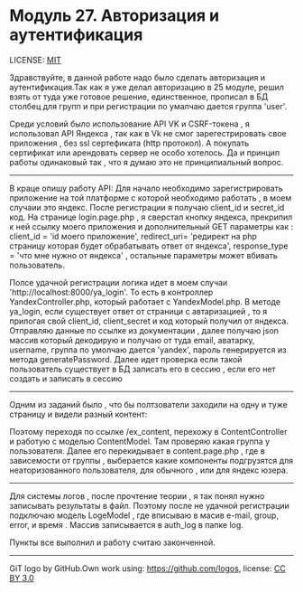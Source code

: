 # Модуль 27. Авторизация и аутентификация

LICENSE: [MIT](./license.md)


Здравствуйте, в данной работе надо было сделать авторизация и аутентификация.Так как я уже делал авторизацию в 25 модуле, решил взять от туда уже готовое решение, единственное, прописал в БД столбец для групп и при регистрации по умалчаю дается группа 'user'.

Среди условий было использование API VK и CSRF-токена , я использовал API Яндекса , так как в Vk не смог зарегестрировать свое приложения , без ssl сертефиката (http протокол). А покупать сертификат или арендовать сервер не особо хотелось. Да и принцип работы одинаковый так , что я думаю это не принципиальный вопрос. 

-------------------------------------------
В краце опишу работу API:
Для начало необходимо зарегистрировать приложение на той платформе с которой необходимо работать , в моем случаии это яндекс. После регистрации я получаю client_id и secret_id код. На странице login.page.php , я сверстал кнопку яндекса, прекрипил к ней ссылку моего приложения и дополнительный GET параметры как : client_id = 'id моего приложение',  redirect_uri= 'редирект на php страницу которая будет обрабатывать ответ от яндекса', response_type = 'что мне нужно от яндекса' , остальные параметры может вбивать пользователь.

Полсе удачной регистрации логика идет в моем случаи 'http://localhost:8000/ya_login'. То есть в контроллер  YandexController.php, который работает с YandexModel.php. В методе ya_login, если существует ответ от страници с автаризацией , то я прилогая свой client_id, client_secret и код который получил от яндекса. Отправляю данные по ссылке из документации , далее получаю json массив который декодирую и получаю от туда email, аватарку, username, группа по умолчаю дается 'yandex', пароль генерируется из метода generatePassword. Далее идет проверка если такой пользователь существует в БД записать его в сессию , если его нет создать и записать в сессию       
_______________________________________________________

Одним из заданий было , что бы полтзователи заходили на одну и туже страницу и видели разный контент:

Поэтому переходя по ссылке /ex_content, перехожу в ContentController и работую с моделью ContentModel. Там проверяю какая группа у пользователя. Далее его перекидывает в content.page.php , где в зависемости от группы , выберается какие компоненты подгрузятся для неаторизованного пользователя, для обычного , или для яндекс юзера.

________________________________________________________

Для системы логов , после прочтение теории , я так понял нужно записывать результаты в файл. Поэтому после не удачной регистрации подключаю модель LogeModel , где вписываю в масив e-mail, group, error, и время . Массив записывается в auth_log в папке log. 

Пункты все выполнил и работу считаю законченной.


---

GiT logo by GitHub.Own work using: https://github.com/logos, 
license: [CC BY 3.0](https://creativecommons.org/licenses/by/3.0/deed.ru)